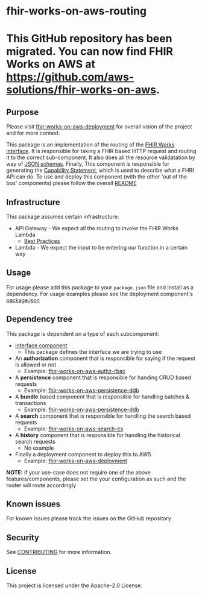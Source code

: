 # fhir-works-on-aws-routing
# This GitHub repository has been migrated. You can now find FHIR Works on AWS at https://github.com/aws-solutions/fhir-works-on-aws.

## Purpose

Please visit [fhir-works-on-aws-deployment](https://github.com/awslabs/fhir-works-on-aws-deployment) for overall vision of the project and for more context.

This package is an implementation of the routing of the [FHIR Works interface](https://github.com/awslabs/fhir-works-on-aws-interface). It is responsible for taking a FHIR based HTTP request and routing it to the correct sub-component. It also does all the resource validatation by way of [JSON schemas](src\router\validation\schemas). Finally, This component is responsible for generating the [Capability Statement](https://www.hl7.org/fhir/capabilitystatement.html), which is used to describe what a FHRI API can do. To use and deploy this component (with the other 'out of the box' components) please follow the overall [README](https://github.com/awslabs/fhir-works-on-aws-deployment)

## Infrastructure

This package assumes certain infrastructure:

- API Gateway - We expect all the routing to invoke the FHIR Works Lambda
  - [Best Practices](https://github.com/awslabs/fhir-works-on-aws-deployment/tree/smart-mainline#best-practices)
- Lambda - We expect the input to be entering our function in a certain way

## Usage

For usage please add this package to your `package.json` file and install as a dependency. For usage examples please see the deployment component's [package.json](https://github.com/awslabs/fhir-works-on-aws-deployment/blob/mainline/package.json)

## Dependency tree

This package is dependent on a type of each subcomponent:

- [interface component](https://github.com/awslabs/fhir-works-on-aws-interface)
  - This package defines the interface we are trying to use
- An **authorization** component that is responsible for saying if the request is allowed or not
  - Example: [fhir-works-on-aws-authz-rbac](https://github.com/awslabs/fhir-works-on-aws-authz-rbac)
- A **persistence** component that is responsible for handing CRUD based requests
  - Example: [fhir-works-on-aws-persistence-ddb](https://github.com/awslabs/fhir-works-on-aws-persistence-ddb)
- A **bundle** based component that is responsible for handling batches & transactions
  - Example: [fhir-works-on-aws-persistence-ddb](https://github.com/awslabs/fhir-works-on-aws-persistence-ddb)
- A **search** component that is responsible for handling the search based requests
  - Example: [fhir-works-on-aws-search-es](https://github.com/awslabs/fhir-works-on-aws-search-es)
- A **history** component that is responsible for handling the historical search requests
  - No example
- Finally a deployment component to deploy this to AWS
  - Example: [fhir-works-on-aws-deployment](https://github.com/awslabs/fhir-works-on-aws-deployment)

**NOTE:** if your use-case does not require one of the above features/components, please set the your configuration as such and the router will route accordingly

## Known issues

For known issues please track the issues on the GitHub repository

## Security

See [CONTRIBUTING](CONTRIBUTING.md#security-issue-notifications) for more information.

## License

This project is licensed under the Apache-2.0 License.
